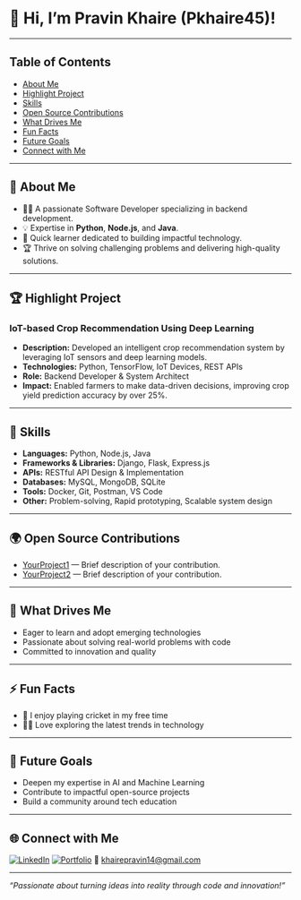 # 👋 Hi, I’m Pravin Khaire (Pkhaire45)!

---

## Table of Contents
- [About Me](#-about-me)
- [Highlight Project](#-highlight-project)
- [Skills](#-skills)
- [Open Source Contributions](#-open-source-contributions)
- [What Drives Me](#-what-drives-me)
- [Fun Facts](#-fun-facts)
- [Future Goals](#-future-goals)
- [Connect with Me](#-connect-with-me)

---

## 🚀 About Me
- 🧑‍💻 A passionate Software Developer specializing in backend development.
- 💡 Expertise in **Python**, **Node.js**, and **Java**.
- 🌱 Quick learner dedicated to building impactful technology.
- 🏆 Thrive on solving challenging problems and delivering high-quality solutions.

---

## 🏆 Highlight Project

### IoT-based Crop Recommendation Using Deep Learning
- **Description:** Developed an intelligent crop recommendation system by leveraging IoT sensors and deep learning models.
- **Technologies:** Python, TensorFlow, IoT Devices, REST APIs
- **Role:** Backend Developer & System Architect
- **Impact:** Enabled farmers to make data-driven decisions, improving crop yield prediction accuracy by over 25%.

---

## 💼 Skills

- **Languages:** Python, Node.js, Java
- **Frameworks & Libraries:** Django, Flask, Express.js
- **APIs:** RESTful API Design & Implementation
- **Databases:** MySQL, MongoDB, SQLite
- **Tools:** Docker, Git, Postman, VS Code
- **Other:** Problem-solving, Rapid prototyping, Scalable system design

---

## 🌍 Open Source Contributions
- [YourProject1](https://github.com/yourproject1) — Brief description of your contribution.
- [YourProject2](https://github.com/yourproject2) — Brief description of your contribution.

---

## 🎯 What Drives Me

- Eager to learn and adopt emerging technologies
- Passionate about solving real-world problems with code
- Committed to innovation and quality

---

## ⚡ Fun Facts
- 🏏 I enjoy playing cricket in my free time
- 🧑‍💻 Love exploring the latest trends in technology

---

## 🎯 Future Goals
- Deepen my expertise in AI and Machine Learning
- Contribute to impactful open-source projects
- Build a community around tech education

---

## 🌐 Connect with Me

[![LinkedIn](https://img.shields.io/badge/LinkedIn-blue?logo=linkedin&logoColor=white)](https://www.linkedin.com/in/pravinkhaire/)
[![Portfolio](https://img.shields.io/badge/Portfolio-website-green)](https://pkhaire45.github.io/portfolio/)
📧 khairepravin14@gmail.com

---

*“Passionate about turning ideas into reality through code and innovation!”*
